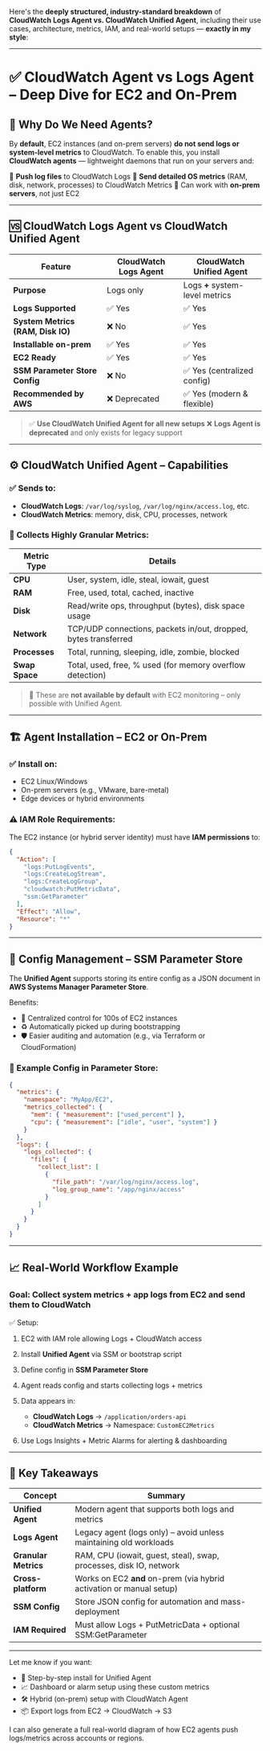 Here's the **deeply structured, industry-standard breakdown** of **CloudWatch Logs Agent vs. CloudWatch Unified Agent**, including their use cases, architecture, metrics, IAM, and real-world setups — **exactly in my style**:

---

# ✅ CloudWatch Agent vs Logs Agent – Deep Dive for EC2 and On-Prem

## 🧠 Why Do We Need Agents?

By **default**, EC2 instances (and on-prem servers) **do not send logs or system-level metrics** to CloudWatch.
To enable this, you install **CloudWatch agents** — lightweight daemons that run on your servers and:

🔸 **Push log files** to CloudWatch Logs
🔸 **Send detailed OS metrics** (RAM, disk, network, processes) to CloudWatch Metrics
🔸 Can work with **on-prem servers**, not just EC2

---

## 🆚 CloudWatch Logs Agent vs CloudWatch Unified Agent

| Feature                           | **CloudWatch Logs Agent** | **CloudWatch Unified Agent**    |
| --------------------------------- | ------------------------- | ------------------------------- |
| **Purpose**                       | Logs only                 | Logs **+** system-level metrics |
| **Logs Supported**                | ✅ Yes                     | ✅ Yes                           |
| **System Metrics (RAM, Disk IO)** | ❌ No                      | ✅ Yes                           |
| **Installable on-prem**           | ✅ Yes                     | ✅ Yes                           |
| **EC2 Ready**                     | ✅ Yes                     | ✅ Yes                           |
| **SSM Parameter Store Config**    | ❌ No                      | ✅ Yes (centralized config)      |
| **Recommended by AWS**            | ❌ Deprecated              | ✅ Yes (modern & flexible)       |

> ✅ **Use CloudWatch Unified Agent for all new setups**
> ❌ **Logs Agent is deprecated** and only exists for legacy support

---

## ⚙️ CloudWatch Unified Agent – Capabilities

### ✅ Sends to:

* **CloudWatch Logs**: `/var/log/syslog`, `/var/log/nginx/access.log`, etc.
* **CloudWatch Metrics**: memory, disk, CPU, processes, network

### 🧠 Collects Highly Granular Metrics:

| Metric Type    | Details                                                         |
| -------------- | --------------------------------------------------------------- |
| **CPU**        | User, system, idle, steal, iowait, guest                        |
| **RAM**        | Free, used, total, cached, inactive                             |
| **Disk**       | Read/write ops, throughput (bytes), disk space usage            |
| **Network**    | TCP/UDP connections, packets in/out, dropped, bytes transferred |
| **Processes**  | Total, running, sleeping, idle, zombie, blocked                 |
| **Swap Space** | Total, used, free, % used (for memory overflow detection)       |

> 🧪 These are **not available by default** with EC2 monitoring – only possible with Unified Agent.

---

## 🏗️ Agent Installation – EC2 or On-Prem

### ✅ Install on:

* EC2 Linux/Windows
* On-prem servers (e.g., VMware, bare-metal)
* Edge devices or hybrid environments

### ⚠️ IAM Role Requirements:

The EC2 instance (or hybrid server identity) must have **IAM permissions** to:

```json
{
  "Action": [
    "logs:PutLogEvents",
    "logs:CreateLogStream",
    "logs:CreateLogGroup",
    "cloudwatch:PutMetricData",
    "ssm:GetParameter"
  ],
  "Effect": "Allow",
  "Resource": "*"
}
```

---

## 🧩 Config Management – SSM Parameter Store

The **Unified Agent** supports storing its entire config as a JSON document in **AWS Systems Manager Parameter Store**.

Benefits:

* 💼 Centralized control for 100s of EC2 instances
* ♻️ Automatically picked up during bootstrapping
* 🛡️ Easier auditing and automation (e.g., via Terraform or CloudFormation)

### 🧾 Example Config in Parameter Store:

```json
{
  "metrics": {
    "namespace": "MyApp/EC2",
    "metrics_collected": {
      "mem": { "measurement": ["used_percent"] },
      "cpu": { "measurement": ["idle", "user", "system"] }
    }
  },
  "logs": {
    "logs_collected": {
      "files": {
        "collect_list": [
          {
            "file_path": "/var/log/nginx/access.log",
            "log_group_name": "/app/nginx/access"
          }
        ]
      }
    }
  }
}
```

---

## 📈 Real-World Workflow Example

### Goal: Collect system metrics + app logs from EC2 and send them to CloudWatch

✅ Setup:

1. EC2 with IAM role allowing Logs + CloudWatch access
2. Install **Unified Agent** via SSM or bootstrap script
3. Define config in **SSM Parameter Store**
4. Agent reads config and starts collecting logs + metrics
5. Data appears in:

   * **CloudWatch Logs** → `/application/orders-api`
   * **CloudWatch Metrics** → Namespace: `CustomEC2Metrics`
6. Use Logs Insights + Metric Alarms for alerting & dashboarding

---

## 🔑 Key Takeaways

| Concept              | Summary                                                              |
| -------------------- | -------------------------------------------------------------------- |
| **Unified Agent**    | Modern agent that supports both logs and metrics                     |
| **Logs Agent**       | Legacy agent (logs only) – avoid unless maintaining old workloads    |
| **Granular Metrics** | RAM, CPU (iowait, guest, steal), swap, processes, disk IO, network   |
| **Cross-platform**   | Works on EC2 **and** on-prem (via hybrid activation or manual setup) |
| **SSM Config**       | Store JSON config for automation and mass-deployment                 |
| **IAM Required**     | Must allow Logs + PutMetricData + optional SSM\:GetParameter         |

---

Let me know if you want:

* 🧪 Step-by-step install for Unified Agent
* 📈 Dashboard or alarm setup using these custom metrics
* 🛠️ Hybrid (on-prem) setup with CloudWatch Agent
* 📦 Export logs from EC2 → CloudWatch → S3

I can also generate a full real-world diagram of how EC2 agents push logs/metrics across accounts or regions.
